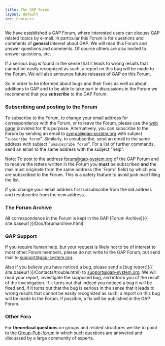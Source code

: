 ```yaml
---
title: The GAP Forum
layout: default
toc: Contacts
---
```


We have established a GAP Forum, where interested users can discuss GAP
related topics by e-mail. In particular this Forum is for questions and
comments of **general** interest about GAP. We will read this Forum and
answer questions and comments. Of course others are also invited to
answer questions, etc.

If a serious bug is found in the sense that it leads to wrong results
that cannot be easily recognized as such, a report on this bug will be
made to the Forum. We will also announce future releases of GAP on this
Forum.

So in order to be informed about bugs and their fixes as well as about
additions to GAP and to be able to take part in discussions in the Forum
we recommend that you **subscribe** to the GAP Forum.

### Subscribing and posting to the Forum

To subscribe to the Forum, to change your email address for
correspondence with the Forum, or to leave the Forum, please use the
[web page](https://lists.uni-kl.de/gap/info/forum) provided for this
purpose. Alternatively, you can subscribe to the Forum by sending an
email to <sympa@gap-system.org> with subject "`subscribe forum`".
Similarly, to unsubscribe, send an email to the same address with
subject "`unsubscribe forum`". For a list of further commands, send an
email to the same address with the subject "help".

Note: To post to the address <forum@gap-system.org> of the GAP Forum and
to receive the letters written in the Forum you **must** be subscribed
**and** the mail must originate from the same address (the 'From:'
field) by which you are subscribed to the Forum. This is a safety
feature to avoid junk mail filling the list.

If you change your email address first unsubscribe from the old address
and resubscribe from the new address.

### The Forum Archive

All correspondence in the Forum is kept in the GAP
[Forum Archive]({{ site.baseurl }}/Doc/forumarchive.html).

### GAP Support

If you require human help, but your request is likely not to be of
interest to most other Forum members, please do not write to the GAP
Forum, but send mail to <support@gap-system.org>.

Also if you believe you have noticed a bug, please send a
[bug report]({{ site.baseurl }}/Contacts/trouble.html) to
<support@gap-system.org>. We will read your report, investigate the
supposed bug, and inform you of the result of the investigation. If it
turns out that indeed you noticed a bug it will be fixed and, if it
turns out that the bug is serious in the sense that it leads to wrong
results that cannot be easily recognized as such, a report on this bug
will be made to the Forum. If possible, a fix will be published in the
GAP Forum.

### Other Fora

For **theoretical questions** on groups and related structures we like
to point to the
[Group-Pub-forum](http://www.bath.ac.uk/~masgcs/gpf.html) in which
such questions are answered and discussed by a large community of
experts.
